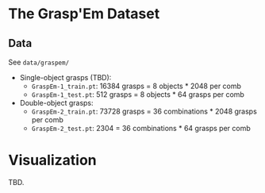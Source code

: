 # The Grasp'Em Dataset

## Data

See `data/graspem/`

- Single-object grasps (TBD):
    - `GraspEm-1_train.pt`: 16384 grasps = 8 objects * 2048 per comb
    - `GraspEm-1_test.pt`: 512 grasps = 8 objects * 64 grasps per comb
- Double-object grasps:
    - `GraspEm-2_train.pt`: 73728 grasps = 36 combinations * 2048 grasps per comb
    - `GraspEm-2_test.pt`: 2304 = 36 combinations * 64 grasps per comb

# Visualization

TBD.
